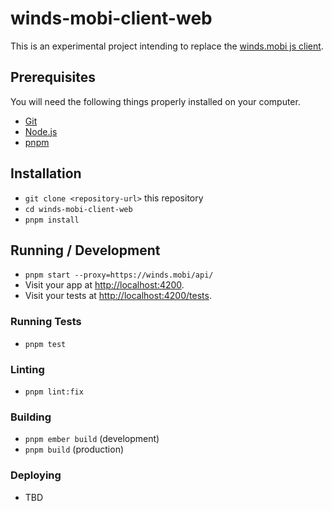 # winds-mobi-client-web

This is an experimental project intending to replace the [winds.mobi js client](https://winds.mobi).

## Prerequisites

You will need the following things properly installed on your computer.

- [Git](https://git-scm.com/)
- [Node.js](https://nodejs.org/)
- [pnpm](https://pnpm.io/)

## Installation

- `git clone <repository-url>` this repository
- `cd winds-mobi-client-web`
- `pnpm install`

## Running / Development

- `pnpm start --proxy=https://winds.mobi/api/`
- Visit your app at [http://localhost:4200](http://localhost:4200).
- Visit your tests at [http://localhost:4200/tests](http://localhost:4200/tests).

### Running Tests

- `pnpm test`

### Linting

- `pnpm lint:fix`

### Building

- `pnpm ember build` (development)
- `pnpm build` (production)

### Deploying

- TBD
